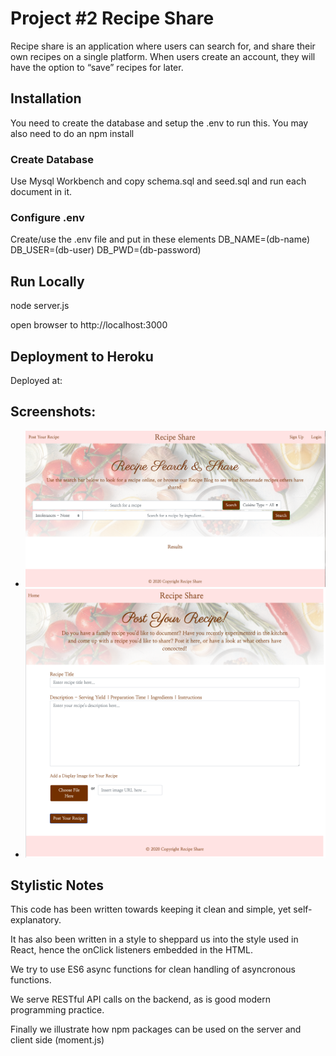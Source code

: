 # Project #2 Recipe Share

Recipe share is an application where users can search for, and share their own recipes on a single platform. When users create an account, they will have the option to “save” recipes for later.

## Installation
You need to create the database and setup the .env to run this. 
You may also need to do an npm install

### Create Database
Use Mysql Workbench and copy schema.sql and seed.sql and run each document in it.

### Configure .env
Create/use the .env file and put in these elements
DB_NAME=(db-name)
DB_USER=(db-user)
DB_PWD=(db-password)

## Run Locally
node server.js

open browser to http://localhost:3000

## Deployment to Heroku
Deployed at: 

## Screenshots:
* ![alt text](./public/assets/homepage.png)
* ![alt text](./public/assets/post.png)
## Stylistic Notes
This code has been written towards keeping it clean and simple, yet self-explanatory.

It has also been written in a style to sheppard us into the style used in React, 
hence the onClick listeners embedded in the HTML.

We try to use ES6 async functions for clean handling of asyncronous functions.

We serve RESTful API calls on the backend, as is good modern programming practice.

Finally we illustrate how npm packages can be used on the server and client side (moment.js)

